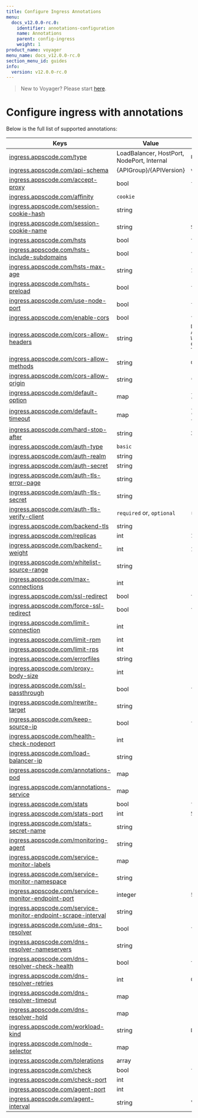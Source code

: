```yaml
---
title: Configure Ingress Annotations
menu:
  docs_v12.0.0-rc.0:
    identifier: annotations-configuration
    name: Annotations
    parent: config-ingress
    weight: 1
product_name: voyager
menu_name: docs_v12.0.0-rc.0
section_menu_id: guides
info:
  version: v12.0.0-rc.0
---
```


> New to Voyager? Please start [here](/docs/v12.0.0-rc.0/concepts/overview).

# Configure ingress with annotations

Below is the full list of supported annotations:

|  Keys  |   Value   |  Default |
|--------|-----------|----------|
| [ingress.appscode.com/type](/docs/v12.0.0-rc.0/concepts/README) | LoadBalancer, HostPort, NodePort, Internal | `LoadBalancer` |
| [ingress.appscode.com/api-schema](/docs/v12.0.0-rc.0/concepts/overview) | {APIGroup}/{APIVersion} | `voyager.appscode.com/v1beta1` |
| [ingress.appscode.com/accept-proxy](/docs/v12.0.0-rc.0/guides/ingress/configuration/accept-proxy) | bool | `false` |
| [ingress.appscode.com/affinity](/docs/v12.0.0-rc.0/guides/ingress/http/sticky-session) | `cookie` | |
| [ingress.appscode.com/session-cookie-hash](/docs/v12.0.0-rc.0/guides/ingress/http/sticky-session) | string | |
| [ingress.appscode.com/session-cookie-name](/docs/v12.0.0-rc.0/guides/ingress/http/sticky-session) | string | `SERVERID` |
| [ingress.appscode.com/hsts](/docs/v12.0.0-rc.0/guides/ingress/http/hsts) | bool | `true` |
| [ingress.appscode.com/hsts-include-subdomains](/docs/v12.0.0-rc.0/guides/ingress/http/hsts) | bool | `false` |
| [ingress.appscode.com/hsts-max-age](/docs/v12.0.0-rc.0/guides/ingress/http/hsts) | string | `15768000` |
| [ingress.appscode.com/hsts-preload](/docs/v12.0.0-rc.0/guides/ingress/http/hsts) | bool | `false` |
| [ingress.appscode.com/use-node-port](/docs/v12.0.0-rc.0/concepts/ingress-types/nodeport) | bool | `false` |
| [ingress.appscode.com/enable-cors](/docs/v12.0.0-rc.0/guides/ingress/http/cors) | bool | `false` |
| [ingress.appscode.com/cors-allow-headers](/docs/v12.0.0-rc.0/guides/ingress/http/cors) | string | `DNT,X-CustomHeader,Keep-Alive,User-Agent,X-Requested-With,If-Modified-Since,Cache-Control,Content-Type,Authorization` |
| [ingress.appscode.com/cors-allow-methods](/docs/v12.0.0-rc.0/guides/ingress/http/cors) | string | `GET,PUT,POST,DELETE,PATCH,OPTIONS` |
| [ingress.appscode.com/cors-allow-origin](/docs/v12.0.0-rc.0/guides/ingress/http/cors) | string | `*` |
| [ingress.appscode.com/default-option](/docs/v12.0.0-rc.0/guides/ingress/configuration/default-options) | map | `{"http-server-close": "true", "dontlognull": "true"}` |
| [ingress.appscode.com/default-timeout](/docs/v12.0.0-rc.0/guides/ingress/configuration/default-timeouts) | map | `{"connect": "5s", "server": "50s", "client": "50s", "client-fin": "50s", "tunnel": "50s"}` |
| [ingress.appscode.com/hard-stop-after](/docs/v12.0.0-rc.0/guides/ingress/configuration/hard-stop-after) | string | `30s` |
| [ingress.appscode.com/auth-type](/docs/v12.0.0-rc.0/guides/ingress/security/basic-auth) | `basic` | |
| [ingress.appscode.com/auth-realm](/docs/v12.0.0-rc.0/guides/ingress/security/basic-auth) | string | |
| [ingress.appscode.com/auth-secret](/docs/v12.0.0-rc.0/guides/ingress/security/basic-auth) | string | |
| [ingress.appscode.com/auth-tls-error-page](/docs/v12.0.0-rc.0/guides/ingress/security/tls-auth) | string | |
| [ingress.appscode.com/auth-tls-secret](/docs/v12.0.0-rc.0/guides/ingress/security/tls-auth) | string | |
| [ingress.appscode.com/auth-tls-verify-client](/docs/v12.0.0-rc.0/guides/ingress/security/tls-auth) | `required` or, `optional` | `required` |
| [ingress.appscode.com/backend-tls](/docs/v12.0.0-rc.0/guides/ingress/tls/backend-tls) | string | |
| [ingress.appscode.com/replicas](/docs/v12.0.0-rc.0/guides/ingress/scaling) | int | `1` |
| [ingress.appscode.com/backend-weight](/docs/v12.0.0-rc.0/guides/ingress/http/blue-green-deployment) | int | 1 |
| [ingress.appscode.com/whitelist-source-range](/docs/v12.0.0-rc.0/guides/ingress/configuration/whitelist) | string | |
| [ingress.appscode.com/max-connections](/docs/v12.0.0-rc.0/guides/ingress/configuration/max-connections) | int | |
| [ingress.appscode.com/ssl-redirect](/docs/v12.0.0-rc.0/guides/ingress/configuration/ssl-redirect) | bool | `true` |
| [ingress.appscode.com/force-ssl-redirect](/docs/v12.0.0-rc.0/guides/ingress/configuration/ssl-redirect) | bool | `false` |
| [ingress.appscode.com/limit-connection](/docs/v12.0.0-rc.0/guides/ingress/configuration/rate-limit) | int | |
| [ingress.appscode.com/limit-rpm](/docs/v12.0.0-rc.0/guides/ingress/configuration/rate-limit) | int | |
| [ingress.appscode.com/limit-rps](/docs/v12.0.0-rc.0/guides/ingress/configuration/rate-limit) | int | |
| [ingress.appscode.com/errorfiles](/docs/v12.0.0-rc.0/guides/ingress/configuration/error-files) | string | |
| [ingress.appscode.com/proxy-body-size](/docs/v12.0.0-rc.0/guides/ingress/configuration/body-size) | int | |
| [ingress.appscode.com/ssl-passthrough](/docs/v12.0.0-rc.0/guides/ingress/configuration/ssl-passthrough) | bool | `false` |
| [ingress.appscode.com/rewrite-target](/docs/v12.0.0-rc.0/guides/ingress/configuration/rewrite-target) | string | |
| [ingress.appscode.com/keep-source-ip](/docs/v12.0.0-rc.0/guides/ingress/configuration/keep-source-ip) | bool | `false` |
| [ingress.appscode.com/health-check-nodeport](/docs/v12.0.0-rc.0/guides/ingress/configuration/keep-source-ip) | int | |
| [ingress.appscode.com/load-balancer-ip](/docs/v12.0.0-rc.0/guides/ingress/configuration/loadbalancer-ip) | string | |
| [ingress.appscode.com/annotations-pod](/docs/v12.0.0-rc.0/guides/ingress/configuration/pod-annotations) | map | |
| [ingress.appscode.com/annotations-service](/docs/v12.0.0-rc.0/guides/ingress/configuration/service-annotations) | map | |
| [ingress.appscode.com/stats](/docs/v12.0.0-rc.0/guides/ingress/monitoring/haproxy-stats) | bool | `false` |
| [ingress.appscode.com/stats-port](/docs/v12.0.0-rc.0/guides/ingress/monitoring/haproxy-stats) | int | `56789` |
| [ingress.appscode.com/stats-secret-name](/docs/v12.0.0-rc.0/guides/ingress/monitoring/haproxy-stats) | string | |
| [ingress.appscode.com/monitoring-agent](/docs/v12.0.0-rc.0/guides/ingress/monitoring/using-coreos-prometheus-operator) | string  |         |
| [ingress.appscode.com/service-monitor-labels](/docs/v12.0.0-rc.0/guides/ingress/monitoring/using-coreos-prometheus-operator) | map     |         |
| [ingress.appscode.com/service-monitor-namespace](/docs/v12.0.0-rc.0/guides/ingress/monitoring/using-coreos-prometheus-operator) | string  |         |
| [ingress.appscode.com/service-monitor-endpoint-port](/docs/v12.0.0-rc.0/guides/ingress/monitoring/using-coreos-prometheus-operator) | integer | 56790   |
| [ingress.appscode.com/service-monitor-endpoint-scrape-interval](/docs/v12.0.0-rc.0/guides/ingress/monitoring/using-coreos-prometheus-operator) | string  |         |
| [ingress.appscode.com/use-dns-resolver](/docs/v12.0.0-rc.0/guides/ingress/http/external-svc#using-external-domain) | bool | `false` |
| [ingress.appscode.com/dns-resolver-nameservers](/docs/v12.0.0-rc.0/guides/ingress/http/external-svc#using-external-domain) | string | |
| [ingress.appscode.com/dns-resolver-check-health](/docs/v12.0.0-rc.0/guides/ingress/http/external-svc#using-external-domain) | bool | `true` |
| [ingress.appscode.com/dns-resolver-retries](/docs/v12.0.0-rc.0/guides/ingress/http/external-svc#using-external-domain) | int | `0` |
| [ingress.appscode.com/dns-resolver-timeout](/docs/v12.0.0-rc.0/guides/ingress/http/external-svc#using-external-domain) | map | |
| [ingress.appscode.com/dns-resolver-hold](/docs/v12.0.0-rc.0/guides/ingress/http/external-svc#using-external-domain) | map | |
| [ingress.appscode.com/workload-kind](/docs/v12.0.0-rc.0/guides/ingress/pod-placement#choosing-workload-kind) | string | `Deployment` |
| [ingress.appscode.com/node-selector](/docs/v12.0.0-rc.0/guides/ingress/pod-placement#using-node-selector) | map | |
| [ingress.appscode.com/tolerations](/docs/v12.0.0-rc.0/guides/ingress/pod-placement#using-taints-and-toleration) | array | |
| [ingress.appscode.com/check](/docs/v12.0.0-rc.0/guides/ingress/configuration/health-check) | bool | `false` |
| [ingress.appscode.com/check-port](/docs/v12.0.0-rc.0/guides/ingress/configuration/health-check) | int | |
| [ingress.appscode.com/agent-port](/docs/v12.0.0-rc.0/guides/ingress/configuration/agent-check) | int | |
| [ingress.appscode.com/agent-interval](/docs/v12.0.0-rc.0/guides/ingress/configuration/agent-check) | string | "2000ms" |
